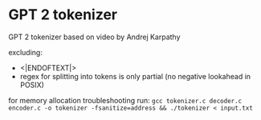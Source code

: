 # GPT 2 tokenizer
GPT 2 tokenizer based on video by Andrej Karpathy

excluding:
- <|ENDOFTEXT|>
- regex for splitting into tokens is only partial (no negative lookahead in POSIX)

for memory allocation troubleshooting run: `gcc tokenizer.c decoder.c encoder.c -o tokenizer -fsanitize=address && ./tokenizer < input.txt`